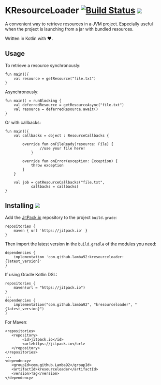 # KResourceLoader [![Build Status](https://travis-ci.org/lamba92/KResourceLoader.svg?branch=master)](https://travis-ci.org/lamba92/KResourceLoader) [![](https://jitpack.io/v/lamba92/kresourceloader.svg)](https://jitpack.io/#lamba92/kresourceloader)

A convenient way to retrieve resources in a JVM project. Especially useful when the project is launching from a jar with bundled resources.

Written in Kotlin with ❤️.

## Usage

To retrieve a resource synchronously:

```
fun main(){
    val resource = getResource("file.txt")
}
```

Asynchronously:

```
fun main() = runBlocking {
    val deferredResource = getResourceAsync("file.txt")
    val resource = deferredResource.await()
}
```

Or with callbacks:

```
fun main(){
    val callbacks = object : ResourceCallbacks {
    
        override fun onFileReady(resource: File) {
                //use your file here!
            }
        
        override fun onError(exception: Exception) {
            throw exception
        }
    }
    
    val job = getResourceCallbacks("file.txt", 
            callbacks = callbacks)
}
```

## Installing [![](https://jitpack.io/v/lamba92/kresourceloader.svg)](https://jitpack.io/#lamba92/kresourceloader)

Add the [JitPack.io](http://jitpack.io) repository to the project `build.grade`:
```
repositories {
    maven { url 'https://jitpack.io' }
}
```

Then import the latest version in the `build.gradle` of the modules you need:

```
dependencies {
    implementation 'com.github.lamba92:kresourceloader:{latest_version}'
}
```

If using Gradle Kotlin DSL:
```
repositories {
    maven(url = "https://jitpack.io")
}
...
dependencies {
    implementation("com.github.lamba92", "kresourceloader", "{latest_version}")
}
```
For Maven:
```
<repositories>
   <repository>
		<id>jitpack.io</id>
		<url>https://jitpack.io</url>
   </repository>
</repositories>
...
<dependency> 	 
   <groupId>com.github.Lamba92</groupId>
   <artifactId>kresourceloader</artifactId>
   <version>Tag</version>
</dependency>
```
